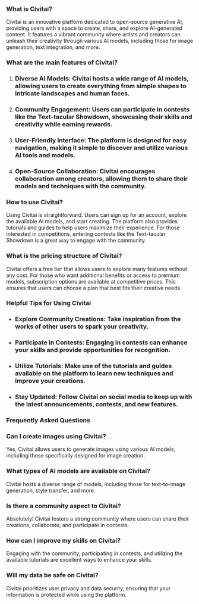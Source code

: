 ### What is Civitai?

Civitai is an innovative platform dedicated to open-source generative AI, providing users with a space to create, share, and explore AI-generated content. It features a vibrant community where artists and creators can unleash their creativity through various AI models, including those for image generation, text integration, and more.

### What are the main features of Civitai?

1. ### Diverse AI Models: Civitai hosts a wide range of AI models, allowing users to create everything from simple shapes to intricate landscapes and human faces.
2. ### Community Engagement: Users can participate in contests like the Text-tacular Showdown, showcasing their skills and creativity while earning rewards.
3. ### User-Friendly Interface: The platform is designed for easy navigation, making it simple to discover and utilize various AI tools and models.
4. ### Open-Source Collaboration: Civitai encourages collaboration among creators, allowing them to share their models and techniques with the community.

### How to use Civitai?

Using Civitai is straightforward. Users can sign up for an account, explore the available AI models, and start creating. The platform also provides tutorials and guides to help users maximize their experience. For those interested in competitions, entering contests like the Text-tacular Showdown is a great way to engage with the community.

### What is the pricing structure of Civitai?

Civitai offers a free tier that allows users to explore many features without any cost. For those who want additional benefits or access to premium models, subscription options are available at competitive prices. This ensures that users can choose a plan that best fits their creative needs.

### Helpful Tips for Using Civitai

- ### Explore Community Creations: Take inspiration from the works of other users to spark your creativity.
- ### Participate in Contests: Engaging in contests can enhance your skills and provide opportunities for recognition.
- ### Utilize Tutorials: Make use of the tutorials and guides available on the platform to learn new techniques and improve your creations.
- ### Stay Updated: Follow Civitai on social media to keep up with the latest announcements, contests, and new features.

### Frequently Asked Questions

### Can I create images using Civitai?  
Yes, Civitai allows users to generate images using various AI models, including those specifically designed for image creation.

### What types of AI models are available on Civitai?  
Civitai hosts a diverse range of models, including those for text-to-image generation, style transfer, and more.

### Is there a community aspect to Civitai?  
Absolutely! Civitai fosters a strong community where users can share their creations, collaborate, and participate in contests.

### How can I improve my skills on Civitai?  
Engaging with the community, participating in contests, and utilizing the available tutorials are excellent ways to enhance your skills.

### Will my data be safe on Civitai?  
Civitai prioritizes user privacy and data security, ensuring that your information is protected while using the platform.